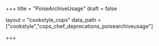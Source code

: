 +++
title = "PoiseArchiveUsage"
draft = false

layout = "cookstyle_cops"
data_path = ["cookstyle","cops_chef_deprecations_poisearchiveusage"]

+++

<!-- The content of this page is automatically generated from the
cops_chef_deprecations_poisearchiveusage.yml file in github.com/chef/cookstyle/blob/main/docs-chef-io/data/cookstyle/. -->
